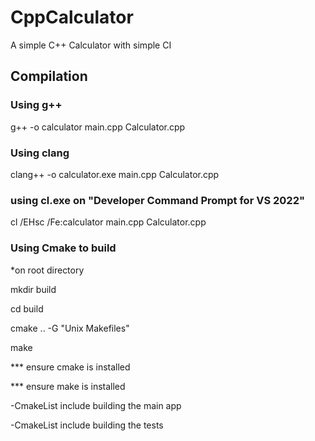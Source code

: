 # CppCalculator
 A simple C++ Calculator with simple CI


## Compilation

### Using g++

g++ -o calculator main.cpp Calculator.cpp


### Using clang

clang++ -o calculator.exe main.cpp Calculator.cpp

### using cl.exe on "Developer Command Prompt for VS 2022"

cl /EHsc /Fe:calculator main.cpp Calculator.cpp



### Using Cmake to build

*on root directory

mkdir build

cd build

cmake .. -G "Unix Makefiles"

make



*** ensure cmake is installed

*** ensure make is installed

-CmakeList include building the main app

-CmakeList include building the tests
